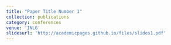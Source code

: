 ```yaml
---
title: "Paper Title Number 1"
collection: publications
category: conferences
venue: 'INLG'
slidesurl: 'http://academicpages.github.io/files/slides1.pdf'
---
```

